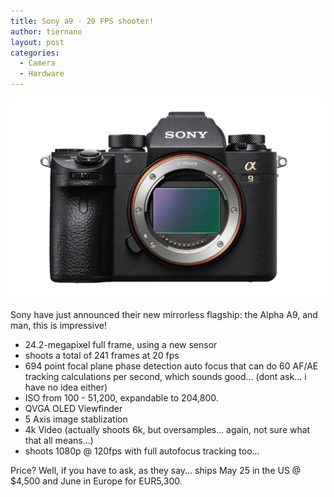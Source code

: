 ```yaml
---
title: Sony a9 - 20 FPS shooter!
author: tiernano
layout: post
categories:
  - Camera
  - Hardware
---
```


![Sony Alpha A9](sony-a9.jpg)

Sony have just announced their new mirrorless flagship: the Alpha A9, and man, this is impressive!

* 24.2-megapixel full frame, using a new sensor
* shoots a total of 241 frames at 20 fps
* 694 point focal plane phase detection auto focus that can do 60 AF/AE tracking calculations per second, which sounds good... (dont ask... i have no idea either)
* ISO from 100 - 51,200, expandable to 204,800. 
* QVGA OLED Viewfinder
* 5 Axis image stablization
* 4k Video (actually shoots 6k, but oversamples... again, not sure what that all means...)
* shoots 1080p @ 120fps with full autofocus tracking too...

Price? Well, if you have to ask, as they say... ships May 25 in the US @ $4,500 and June in Europe for EUR5,300. 


